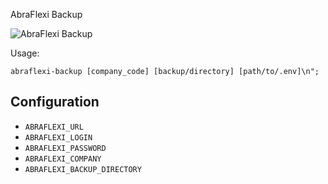 AbraFlexi Backup

![AbraFlexi Backup](abraflexi-backup.svg?raw=true)

Usage:

```shell
abraflexi-backup [company_code] [backup/directory] [path/to/.env]\n";
```

Configuration
-------------

* `ABRAFLEXI_URL`
* `ABRAFLEXI_LOGIN`
* `ABRAFLEXI_PASSWORD`
* `ABRAFLEXI_COMPANY`
* `ABRAFLEXI_BACKUP_DIRECTORY`

